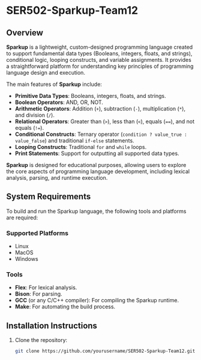 # SER502-Sparkup-Team12

## Overview
**Sparkup** is a lightweight, custom-designed programming language created to support fundamental data types (Booleans, integers, floats, and strings), conditional logic, looping constructs, and variable assignments. It provides a straightforward platform for understanding key principles of programming language design and execution.

The main features of **Sparkup** include:

- **Primitive Data Types**: Booleans, integers, floats, and strings.
- **Boolean Operators**: AND, OR, NOT.
- **Arithmetic Operators**: Addition (`+`), subtraction (`-`), multiplication (`*`), and division (`/`).
- **Relational Operators**: Greater than (`>`), less than (`<`), equals (`==`), and not equals (`!=`).
- **Conditional Constructs**: Ternary operator (`condition ? value_true : value_false`) and traditional `if-else` statements.
- **Looping Constructs**: Traditional `for` and `while` loops.
- **Print Statements**: Support for outputting all supported data types.

**Sparkup** is designed for educational purposes, allowing users to explore the core aspects of programming language development, including lexical analysis, parsing, and runtime execution.

## System Requirements
To build and run the Sparkup language, the following tools and platforms are required:

### Supported Platforms
- Linux
- MacOS
- Windows

### Tools
- **Flex**: For lexical analysis.
- **Bison**: For parsing.
- **GCC** (or any C/C++ compiler): For compiling the Sparkup runtime.
- **Make**: For automating the build process.

## Installation Instructions
1. Clone the repository:
   ```bash
   git clone https://github.com/yourusername/SER502-Sparkup-Team12.git
